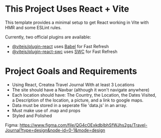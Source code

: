 # This Project Uses React + Vite

This template provides a minimal setup to get React working in Vite with HMR and some ESLint rules.

Currently, two official plugins are available:

- [@vitejs/plugin-react](https://github.com/vitejs/vite-plugin-react/blob/main/packages/plugin-react/README.md) uses [Babel](https://babeljs.io/) for Fast Refresh
- [@vitejs/plugin-react-swc](https://github.com/vitejs/vite-plugin-react-swc) uses [SWC](https://swc.rs/) for Fast Refresh


# Project Goals and Requirements

- Using React, Createa  Travel Journal With at least 3 Locations
- The site should have a Navbar (although it won't navigate anywhere)
- Each location should have: The Country, the Location, the Dates Visited, a Description of the location, a picture, and a link to google maps.
- Data must be stored in a seperate file 'data.js' in an array.
- Must make use of .map and props
- Styled and Polished

Figma: https://www.figma.com/file/QG4cOExkdbIbhSfWJhs2gs/Travel-Journal?type=design&node-id=0-1&mode=design
